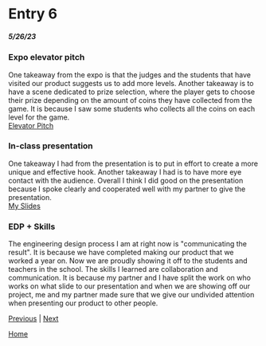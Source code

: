 # Entry 6
##### 5/26/23

### Expo elevator pitch
One takeaway from the expo is that the judges and the students that have visited our product suggests us to add more levels. Another takeaway is to have a scene dedicated to prize selection, where the player gets to choose their prize depending on the amount of coins they have collected from the game. It is because I saw some students who collects all the coins on each level for the game.    
[Elevator Pitch](https://docs.google.com/document/d/1ojXBj0sj2UHJOtODk_FfSu4b9GdhhJofxVYZNhJkbE0/edit)

### In-class presentation
One takeaway I had from the presentation is to put in effort to create a more unique and effective hook. Another takeaway I had is to have more eye contact with the audience. Overall I think I did good on the presentation because I spoke clearly and cooperated well with my partner to give the presentation.   
[My Slides](https://docs.google.com/presentation/d/1FpO-C7nIJPvUqXbL06BDwJoHZ42De3VwB8euvCJHdwM/edit#slide=id.g243974dd3c0_0_1903)
### EDP + Skills
The engineering design process I am at right now is "communicating the result". It is because we have completed making our product that we worked a year on. Now we are proudly showing it off to the students and teachers in the school. The skills I learned are collaboration and communication. It is because my partner and I have split the work on who works on what slide to our presentation and when we are showing off our project, me and my partner made sure that we give our undivided attention when presenting our product to other people.


[Previous](entry05.md) | [Next](entry07.md)

[Home](../README.md)
